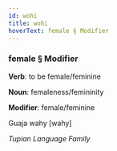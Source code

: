 ```yaml
---
id: wohi
title: wohi
hoverText: female § Modifier
---
```


### female § Modifier

**Verb**: to be female/feminine

**Noun**: femaleness/femininity

**Modifier**: female/feminine

Guaja wahy [wahy]

*Tupian Language Family*